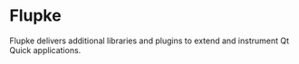 # Flupke
Flupke delivers additional libraries and plugins to extend and instrument Qt Quick applications.
